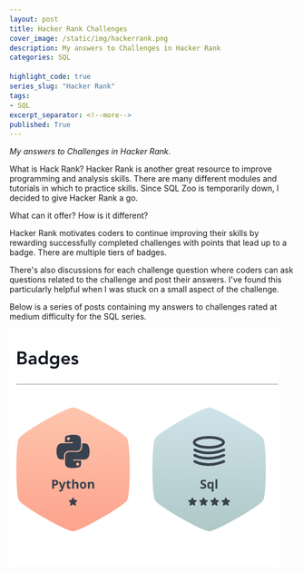 ```yaml
---
layout: post
title: Hacker Rank Challenges
cover_image: /static/img/hackerrank.png
description: My answers to Challenges in Hacker Rank
categories: SQL

highlight_code: true
series_slug: "Hacker Rank"
tags:
- SQL
excerpt_separator: <!--more-->
published: True
---
```


*My answers to Challenges in Hacker Rank.*



<!--more-->

What is Hack Rank?
Hacker Rank is another great resource to improve programming and analysis skills.  There are many different modules and tutorials in which to practice skills.  Since SQL Zoo is temporarily down, I decided to give Hacker Rank a go.  

What can it offer? How is it different?

Hacker Rank motivates coders to continue improving their skills by rewarding successfully completed challenges with points that lead up to a badge.  There are multiple tiers of badges.  

There's also discussions for each challenge question where coders can ask questions related to the challenge and post their answers.  I've found this particularly helpful when I was stuck on a small aspect of the challenge.  

Below is a series of posts containing my answers to challenges rated at medium difficulty for the SQL series.

![hackerrankbadges.png](/static/img/hackerrankbadges.png)
